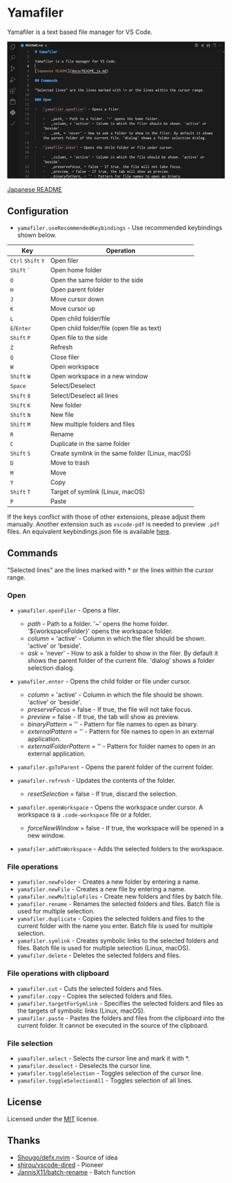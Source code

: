 # Yamafiler

Yamafiler is a text based file manager for VS Code.

![demo](images/demo.gif)

[Japanese README](docs/README_ja.md)

## Configuration

-   `yamafiler.useRecommendedKeybindings` - Use recommended keybindings shown below.

| Key                | Operation                                        |
| ------------------ | ------------------------------------------------ |
| `Ctrl` `Shift` `Y` | Open filer                                       |
| `Shift` `` ` ``    | Open home folder                                 |
| `O`                | Open the same folder to the side                 |
| `H`                | Open parent folder                               |
| `J`                | Move cursor down                                 |
| `K`                | Move cursor up                                   |
| `L`                | Open child folder/file                           |
| `E`/`Enter`        | Open child folder/file (open file as text)       |
| `Shift` `P`        | Open file to the side                            |
| `Z`                | Refresh                                          |
| `Q`                | Close filer                                      |
| `W`                | Open workspace                                   |
| `Shift` `W`        | Open workspace in a new window                   |
| `Space`            | Select/Deselect                                  |
| `Shift` `8`        | Select/Deselect all lines                        |
| `Shift` `K`        | New folder                                       |
| `Shift` `N`        | New file                                         |
| `Shift` `M`        | New multiple folders and files                   |
| `R`                | Rename                                           |
| `C`                | Duplicate in the same folder                     |
| `Shift` `S`        | Create symlink in the same folder (Linux, macOS) |
| `D`                | Move to trash                                    |
| `M`                | Move                                             |
| `Y`                | Copy                                             |
| `Shift` `T`        | Target of symlink (Linux, macOS)                 |
| `P`                | Paste                                            |

If the keys conflict with those of other extensions, please adjust them manually.
Another extension such as `vscode-pdf` is needed to preview `.pdf` files.
An equivalent keybindings.json file is available [here](docs/keybindings.json).

## Commands

"Selected lines" are the lines marked with \* or the lines within the cursor range.

### Open

-   `yamafiler.openFiler` - Opens a filer.

    -   _path_ - Path to a folder. '~' opens the home folder. '${workspaceFolder}' opens the workspace folder.
    -   _column_ = 'active' - Column in which the filer should be shown. 'active' or 'beside'.
    -   _ask_ = 'never' - How to ask a folder to show in the filer. By default it shows the parent folder of the current file. 'dialog' shows a folder selection dialog.

-   `yamafiler.enter` - Opens the child folder or file under cursor.

    -   _column_ = 'active' - Column in which the file should be shown. 'active' or 'beside'.
    -   _preserveFocus_ = false - If true, the file will not take focus.
    -   _preview_ = false - If true, the tab will show as preview.
    -   _binaryPattern_ = '' - Pattern for file names to open as binary.
    -   _externalPattern_ = '' - Pattern for file names to open in an external application.
    -   _externalFolderPattern_ = '' - Pattern for folder names to open in an external application.

-   `yamafiler.goToParent` - Opens the parent folder of the current folder.
-   `yamafiler.refresh` - Updates the contents of the folder.
    -   _resetSelection_ = false - If true, discard the selection.
-   `yamafiler.openWorkspace` - Opens the workspace under cursor. A workspace is a `.code-workspace` file or a folder.
    -   _forceNewWindow_ = false - If true, the workspace will be opened in a new window.
-   `yamafiler.addToWorkspace` - Adds the selected folders to the workspace.

### File operations

-   `yamafiler.newFolder` - Creates a new folder by entering a name.
-   `yamafiler.newFile` - Creates a new file by entering a name.
-   `yamafiler.newMultipleFiles` - Create new folders and files by batch file.
-   `yamafiler.rename` - Renames the selected folders and files. Batch file is used for multiple selection.
-   `yamafiler.duplicate` - Copies the selected folders and files to the current folder with the name you enter. Batch file is used for multiple selection.
-   `yamafiler.symlink` - Creates symbolic links to the selected folders and files. Batch file is used for multiple selection (Linux, macOS).
-   `yamafiler.delete` - Deletes the selected folders and files.

### File operations with clipboard

-   `yamafiler.cut` - Cuts the selected folders and files.
-   `yamafiler.copy` - Copies the selected folders and files.
-   `yamafiler.targetForSymlink` - Specifies the selected folders and files as the targets of symbolic links (Linux, macOS).
-   `yamafiler.paste` - Pastes the folders and files from the clipboard into the current folder. It cannot be executed in the source of the clipboard.

### File selection

-   `yamafiler.select` - Selects the cursor line and mark it with \*.
-   `yamafiler.deselect` - Deselects the cursor line.
-   `yamafiler.toggleSelection` - Toggles selection of the cursor line.
-   `yamafiler.toggleSelectionAll` - Toggles selection of all lines.

## License

Licensed under the [MIT](LICENSE) license.

## Thanks

-   [Shougo/defx.nvim](https://github.com/Shougo/defx.nvim) - Source of idea
-   [shirou/vscode-dired](https://github.com/shirou/vscode-dired) - Pioneer
-   [JannisX11/batch-rename](https://github.com/JannisX11/batch-rename) - Batch function
